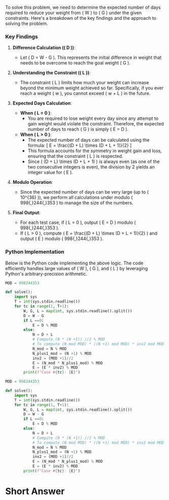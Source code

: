 To solve this problem, we need to determine the expected number of days required to reduce your weight from \( W \) to \( G \) under the given constraints. Here's a breakdown of the key findings and the approach to solving the problem.

### **Key Findings**

1. **Difference Calculation (\( D \))**:
   - Let \( D = W - G \). This represents the initial difference in weight that needs to be overcome to reach the goal weight \( G \).
   
2. **Understanding the Constraint (\( L \))**:
   - The constraint \( L \) limits how much your weight can increase beyond the minimum weight achieved so far. Specifically, if you ever reach a weight \( w \), you cannot exceed \( w + L \) in the future.
   
3. **Expected Days Calculation**:
   - **When \( L = 0 \)**:
     - You are required to lose weight every day since any attempt to gain weight would violate the constraint. Therefore, the expected number of days to reach \( G \) is simply \( E = D \).
   - **When \( L > 0 \)**:
     - The expected number of days can be calculated using the formula:
       \[
       E = \frac{(D + L) \times (D + L + 1)}{2}
       \]
     - This formula accounts for the symmetry in weight gain and loss, ensuring that the constraint \( L \) is respected.
     - Since \( (D + L) \times (D + L + 1) \) is always even (as one of the two consecutive integers is even), the division by 2 yields an integer value for \( E \).

4. **Modulo Operation**:
   - Since the expected number of days can be very large (up to \( 10^{36} \)), we perform all calculations under modulo \( 998{,}244{,}353 \) to manage the size of the numbers.

5. **Final Output**:
   - For each test case, if \( L = 0 \), output \( E = D \) modulo \( 998{,}244{,}353 \).
   - If \( L > 0 \), compute \( E = \frac{(D + L) \times (D + L + 1)}{2} \) and output \( E \) modulo \( 998{,}244{,}353 \).

### **Python Implementation**

Below is the Python code implementing the above logic. The code efficiently handles large values of \( W \), \( G \), and \( L \) by leveraging Python's arbitrary-precision arithmetic.

```python
MOD = 998244353

def solve():
    import sys
    T = int(sys.stdin.readline())
    for tc in range(1, T+1):
        W, G, L = map(int, sys.stdin.readline().split())
        D = W - G
        if L ==0:
            E = D % MOD
        else:
            N = D + L
            # Compute (N * (N +1)) //2 % MOD
            # To compute (N mod MOD) * ((N +1) mod MOD) * inv2 mod MOD
            N_mod = N % MOD
            N_plus1_mod = (N +1) % MOD
            inv2 = (MOD +1)//2
            E = (N_mod * N_plus1_mod) % MOD
            E = (E * inv2) % MOD
        print(f"Case #{tc}: {E}")
```

```python
MOD = 998244353

def solve():
    import sys
    T = int(sys.stdin.readline())
    for tc in range(1, T+1):
        W, G, L = map(int, sys.stdin.readline().split())
        D = W - G
        if L ==0:
            E = D % MOD
        else:
            N = D + L
            # Compute (N * (N +1)) //2 % MOD
            # To compute (N mod MOD) * ((N +1) mod MOD) * inv2 mod MOD
            N_mod = N % MOD
            N_plus1_mod = (N +1) % MOD
            inv2 = (MOD +1)//2
            E = (N_mod * N_plus1_mod) % MOD
            E = (E * inv2) % MOD
        print(f"Case #{tc}: {E}")
```

# Short Answer